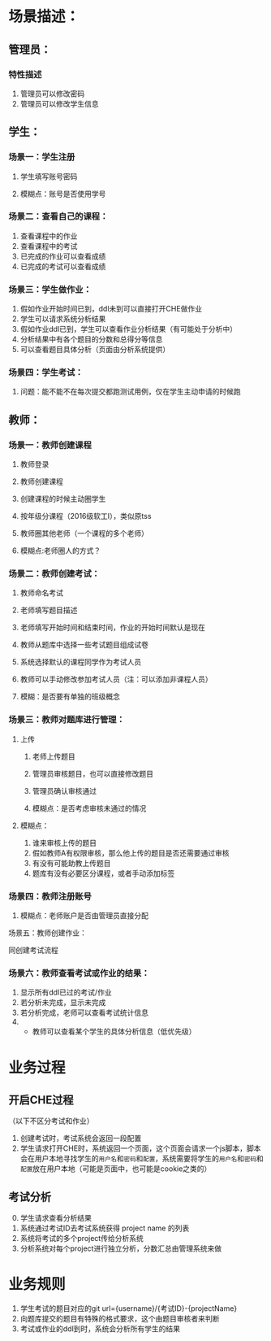 # 场景描述：

## 管理员：

### 特性描述

1. 管理员可以修改密码
2. 管理员可以修改学生信息




## 学生：

### 场景一：学生注册

1. 学生填写账号密码


999. 模糊点：账号是否使用学号

### 场景二：查看自己的课程：

1. 查看课程中的作业
2. 查看课程中的考试
3. 已完成的作业可以查看成绩
4. 已完成的考试可以查看成绩

### 场景三：学生做作业：
1. 假如作业开始时间已到，ddl未到可以直接打开CHE做作业
2. 学生可以请求系统分析结果
3. 假如作业ddl已到，学生可以查看作业分析结果（有可能处于分析中）
4. 分析结果中有各个题目的分数和总得分等信息
5. 可以查看题目具体分析（页面由分析系统提供）


### 场景四：学生考试：
1. 问题：能不能不在每次提交都跑测试用例，仅在学生主动申请的时候跑




## 教师：

### 场景一：教师创建课程

1. 教师登录
2. 教师创建课程
  1. 创建课程的时候主动圈学生
  2. 按年级分课程（2016级软工I），类似原tss
  3. 教师圈其他老师（一个课程的多个老师）  


999.    模糊点:老师圈人的方式？

  
### 场景二：教师创建考试：

1. 教师命名考试
2. 老师填写题目描述
2. 老师填写开始时间和结束时间，作业的开始时间默认是现在
2. 教师从题库中选择一些考试题目组成试卷
3. 系统选择默认的课程同学作为考试人员
4. 教师可以手动修改参加考试人员（注：可以添加非课程人员）

999. 模糊：是否要有单独的班级概念

### 场景三：教师对题库进行管理：

1. 上传
	1. 老师上传题目
	2. 管理员审核题目，也可以直接修改题目
	3. 管理员确认审核通过

	999. 模糊点：是否考虑审核未通过的情况 

999. 模糊点：
	 1. 谁来审核上传的题目 
	 2. 假如教师A有权限审核，那么他上传的题目是否还需要通过审核 
	 3. 有没有可能助教上传题目
	 4. 题库有没有必要区分课程，或者手动添加标签
	 
	 
### 场景四：教师注册账号

1. 模糊点：老师账户是否由管理员直接分配

场景五：教师创建作业：

同创建考试流程


### 场景六：教师查看考试或作业的结果：

1. 显示所有ddl已过的考试/作业 
2. 若分析未完成，显示未完成
3. 若分析完成，老师可以查看考试统计信息
4. * 教师可以查看某个学生的具体分析信息（低优先级）








# 业务过程

## 开启CHE过程

（以下不区分考试和作业）

1. 创建考试时，考试系统会返回一段配置
2. 学生请求打开CHE时，系统返回一个页面，这个页面会请求一个js脚本，脚本会在用户本地寻找学生的`用户名`和`密码`和`配置`，系统需要将学生的`用户名`和`密码`和`配置`放在用户本地（可能是页面中，也可能是cookie之类的）


## 考试分析

0. 学生请求查看分析结果
1. 系统通过考试ID去考试系统获得 project name 的列表
1. 系统将考试的多个project传给分析系统
2. 分析系统对每个project进行独立分析，分数汇总由管理系统来做





# 业务规则

1. 学生考试的题目对应的git url={username}/{考试ID}-{projectName}
2. 向题库提交的题目有特殊的格式要求，这个由题目审核者来判断
3. 考试或作业的ddl到时，系统会分析所有学生的结果